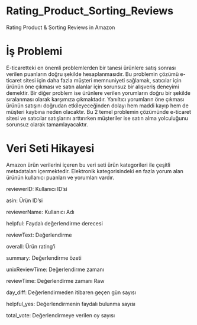 # Rating_Product_Sorting_Reviews
Rating Product &amp; Sorting Reviews in Amazon
# İş Problemi
E-ticaretteki en önemli problemlerden bir tanesi ürünlere satış sonrası verilen puanların doğru şekilde hesaplanmasıdır. Bu problemin çözümü e-ticaret sitesi için daha fazla müşteri memnuniyeti sağlamak, satıcılar için ürünün öne çıkması ve satın alanlar için sorunsuz bir alışveriş deneyimi demektir. Bir diğer problem ise ürünlere verilen yorumların doğru bir şekilde sıralanması olarak karşımıza çıkmaktadır. Yanıltıcı yorumların öne çıkması ürünün satışını doğrudan etkileyeceğinden dolayı hem
maddi kayıp hem de müşteri kaybına neden olacaktır. Bu 2 temel problemin çözümünde e-ticaret sitesi ve satıcılar satışlarını arttırırken müşteriler ise satın alma yolculuğunu sorunsuz olarak tamamlayacaktır.
# Veri Seti Hikayesi
Amazon ürün verilerini içeren bu veri seti ürün kategorileri ile çeşitli metadataları içermektedir. Elektronik kategorisindeki en
fazla yorum alan ürünün kullanıcı puanları ve yorumları vardır.

reviewerID: Kullanıcı ID’si

asin: Ürün ID’si

reviewerName: Kullanıcı Adı

helpful: Faydalı değerlendirme derecesi

reviewText: Değerlendirme

overall: Ürün rating’i

summary: Değerlendirme özeti

unixReviewTime: Değerlendirme zamanı

reviewTime: Değerlendirme zamanı Raw

day_diff: Değerlendirmeden itibaren geçen gün sayısı

helpful_yes: Değerlendirmenin faydalı bulunma sayısı

total_vote: Değerlendirmeye verilen oy sayısı
